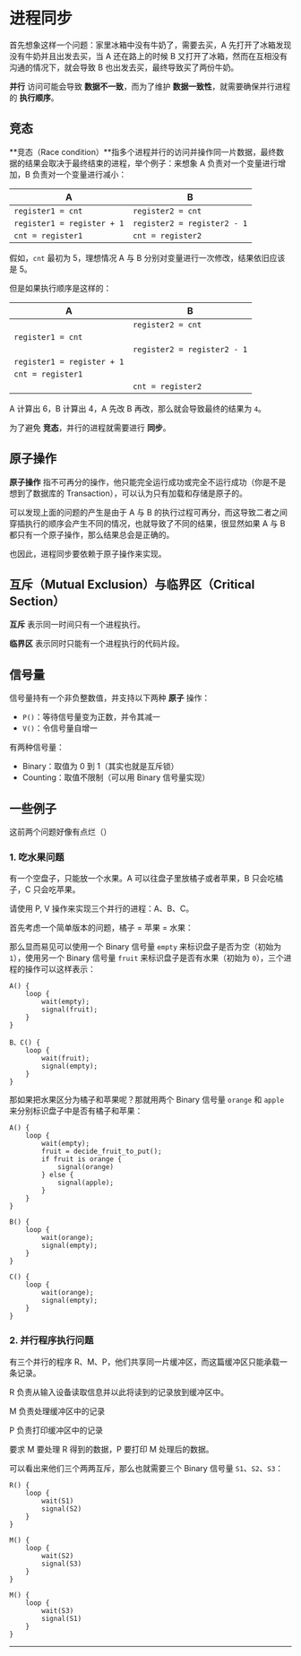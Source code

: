 # 进程同步

首先想象这样一个问题：家里冰箱中没有牛奶了，需要去买，A 先打开了冰箱发现没有牛奶并且出发去买，当 A 还在路上的时候 B 又打开了冰箱，然而在互相没有沟通的情况下，就会导致 B 也出发去买，最终导致买了两份牛奶。

**并行** 访问可能会导致 **数据不一致**，而为了维护 **数据一致性**，就需要确保并行进程的 **执行顺序**。

## 竞态

**竞态（Race condition）**指多个进程并行的访问并操作同一片数据，最终数据的结果会取决于最终结束的进程，举个例子：来想象 A 负责对一个变量进行增加，B 负责对一个变量进行减小：

| A                          | B                           |
| -------------------------- | --------------------------- |
| `register1 = cnt`          | `register2 = cnt`           |
| `register1 = register + 1` | `register2 = register2 - 1` |
| `cnt = register1`          | `cnt = register2`           |

假如，`cnt` 最初为 5，理想情况 A 与 B 分别对变量进行一次修改，结果依旧应该是 5。

但是如果执行顺序是这样的：

| A                          | B                           |
| -------------------------- | --------------------------- |
|                            | `register2 = cnt`           |
| `register1 = cnt`          |                             |
|                            | `register2 = register2 - 1` |
| `register1 = register + 1` |                             |
| `cnt = register1`          |                             |
|                            | `cnt = register2`           |

A 计算出 6，B 计算出 4，A 先改 B 再改，那么就会导致最终的结果为 `4`。

为了避免 **竞态**，并行的进程就需要进行 **同步**。

## 原子操作

**原子操作** 指不可再分的操作，他只能完全运行成功或完全不运行成功（你是不是想到了数据库的 Transaction），可以认为只有加载和存储是原子的。

可以发现上面的问题的产生是由于 A 与 B 的执行过程可再分，而这导致二者之间穿插执行的顺序会产生不同的情况，也就导致了不同的结果，很显然如果 A 与 B 都只有一个原子操作，那么结果总会是正确的。

也因此，进程同步要依赖于原子操作来实现。

## 互斥（Mutual Exclusion）与临界区（Critical Section）

**互斥** 表示同一时间只有一个进程执行。

**临界区** 表示同时只能有一个进程执行的代码片段。

## 信号量

信号量持有一个非负整数值，并支持以下两种 **原子** 操作：

- `P()`：等待信号量变为正数，并令其减一
- `V()`：令信号量自增一

有两种信号量：

- Binary：取值为 0 到 1（其实也就是互斥锁）
- Counting：取值不限制（可以用 Binary 信号量实现）

## 一些例子

这前两个问题好像有点烂（）

### 1. 吃水果问题

有一个空盘子，只能放一个水果。A 可以往盘子里放橘子或者苹果，B 只会吃橘子，C 只会吃苹果。

请使用 P, V 操作来实现三个并行的进程：A、B、C。



首先考虑一个简单版本的问题，橘子 = 苹果 = 水果：

那么显而易见可以使用一个 Binary 信号量 `empty` 来标识盘子是否为空（初始为 `1`），使用另一个 Binary 信号量 `fruit` 来标识盘子是否有水果（初始为 `0`），三个进程的操作可以这样表示：

```
A() {
	loop {
		wait(empty);
		signal(fruit);
	}
}
```

```
B、C() {
	loop {
		wait(fruit);
		signal(empty);
	}
}
```

那如果把水果区分为橘子和苹果呢？那就用两个 Binary 信号量 `orange` 和 `apple` 来分别标识盘子中是否有橘子和苹果：

```
A() {
	loop {
		wait(empty);
		fruit = decide_fruit_to_put();
		if fruit is orange {
			signal(orange)
		} else {
			signal(apple);
		}
	}
}
```

```
B() {
	loop {
		wait(orange);
		signal(empty);
	}
}
```

```
C() {
	loop {
		wait(orange);
		signal(empty);
	}
}
```

### 2. 并行程序执行问题

有三个并行的程序 R、M、P，他们共享同一片缓冲区，而这篇缓冲区只能承载一条记录。

R 负责从输入设备读取信息并以此将读到的记录放到缓冲区中。

M 负责处理缓冲区中的记录

P 负责打印缓冲区中的记录

要求 M 要处理 R 得到的数据，P 要打印 M 处理后的数据。



可以看出来他们三个两两互斥，那么也就需要三个 Binary 信号量 `S1`、`S2`、`S3`：

```
R() {
	loop {
		wait(S1)
		signal(S2)
	}
}
```

```
M() {
    loop {
		wait(S2)
		signal(S3)
    }
}
```

```
M() {
    loop {
		wait(S3)
		signal(S1)
    }
}
```

---